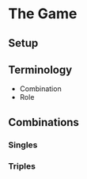 # The Game

## Setup

## Terminology

*   Combination
*   Role

## Combinations

### Singles

### Triples
